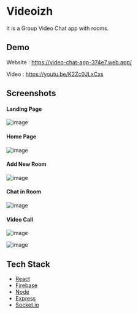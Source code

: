 # Videoizh

It is a Group Video Chat app with rooms.


## Demo

Website : https://video-chat-app-374e7.web.app/

Video : https://youtu.be/K2Zc0JLxCxs


## Screenshots

#### Landing Page
![image](https://user-images.githubusercontent.com/73998252/125513081-69147ad2-1d92-4ba5-aeb0-b41012207ce3.png)  

#### Home Page
![image](https://user-images.githubusercontent.com/73998252/125513369-27804574-a9ea-4327-9d31-f1786da2860e.png)

#### Add New Room
![image](https://user-images.githubusercontent.com/73998252/125513632-f5ff8284-8579-4132-a0d6-73b6ae031a83.png)

#### Chat in Room
![image](https://user-images.githubusercontent.com/73998252/125512971-31b51acd-77ee-4d54-b547-5343b2cde160.png)

#### Video Call
![image](https://user-images.githubusercontent.com/73998252/125513906-0ee55830-84e3-485c-af0c-deb6784c5e83.png)

![image](https://user-images.githubusercontent.com/73998252/125513752-1e9a3e4b-4ab8-4443-a664-d404a22c2001.png)


## Tech Stack

- [React](https://reactjs.org/)
- [Firebase](https://firebase.google.com/)
- [Node](https://nodejs.org/en/)
- [Express](https://expressjs.com/)
- [Socket.io](https://socket.io/)


